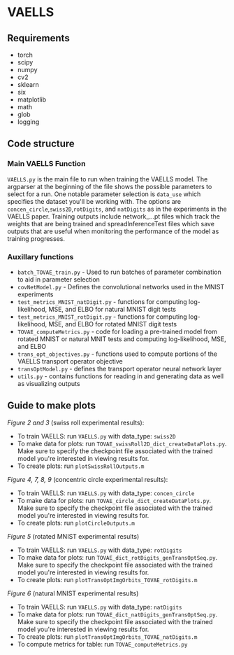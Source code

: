 # VAELLS

## Requirements
- torch
- scipy
- numpy
- cv2
- sklearn
- six
- matplotlib
- math
- glob
- logging

## Code structure

### Main VAELLS Function
`VAELLS.py` is the main file to run when training the VAELLS model. The argparser at the beginning of the file shows the possible parameters to select for a run. One notable parameter selection is `data_use` which specifies the dataset you'll be working with. The options are `concen_circle`,`swiss2D`,`rotDigits`, and `natDigits` as in the experiments in the VAELLS paper. Training outputs include network_...pt files which track the weights that are being trained and spreadInferenceTest files which save outputs that are useful when monitoring the performance of the model as training progresses.


### Auxillary functions
- `batch_TOVAE_train.py` - Used to run batches of parameter combination to aid in parameter selection
- `covNetModel.py` - Defines the convolutional networks used in the MNIST experiments
- `test_metrics_MNIST_natDigit.py` - functions for computing log-likelihood, MSE, and ELBO for natural MNIST digit tests
- `test_metrics_MNIST_rotDigit.py` - functions for computing log-likelihood, MSE, and ELBO for rotated MNIST digit tests
- `TOVAE_computeMetrics.py` - code for loading a pre-trained model from rotated MNIST or natural MNIT tests and computing log-likelihood, MSE, and ELBO
- `trans_opt_objectives.py` - functions used to compute portions of the VAELLS transport operator objective
- `transOptModel.py` - defines the transport operator neural network layer
- `utils.py` - contains functions for reading in and generating data as well as visualizing outputs

## Guide to make plots
*Figure 2 and 3* (swiss roll experimental results):
 - To train VAELLS: run `VAELLS.py` with data_type: `swiss2D`
 - To make data for plots: run `TOVAE_swissRoll2D_dict_createDataPlots.py`. Make sure to specify the checkpoint file associated with the trained model you're interested in viewing results for. 
 - To create plots: run `plotSwissRollOutputs.m`
 
*Figure 4, 7, 8, 9* (concentric circle experimental results):
 - To train VAELLS: run `VAELLS.py` with data_type: `concen_circle`
 - To make data for plots: run `TOVAE_circle_dict_createDataPlots.py`. Make sure to specify the checkpoint file associated with the trained model you're interested in viewing results for. 
 - To create plots: run `plotCircleOutputs.m` 

*Figure 5* (rotated MNIST experimental results)
 - To train VAELLS: run `VAELLS.py` with data_type: `rotDigits`
 - To make data for plots: run `TOVAE_dict_rotDigits_genTransOptSeq.py`. Make sure to specify the checkpoint file associated with the trained model you're interested in viewing results for.  
 - To create plots: run `plotTransOptImgOrbits_TOVAE_rotDigits.m` 

*Figure 6* (natural MNIST experimental results)
 - To train VAELLS: run `VAELLS.py` with data_type: `natDigits`
 - To make data for plots: run `TOVAE_dict_natDigits_genTransOptSeq.py`. Make sure to specify the checkpoint file associated with the trained model you're interested in viewing results for. 
 - To create plots: run `plotTransOptImgOrbits_TOVAE_natDigits.m` 
 - To compute metrics for table: run `TOVAE_computeMetrics.py`
   

